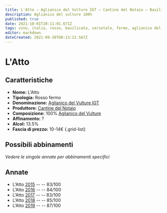 ```yaml
---
title: L'Atto – Aglianico del Vulture IGT – Cantine del Notaio – Basilicata (IT) – 10-14€ – 2★-3★
description: Aglianico del vulture 100%
published: true
date: 2021-10-01T20:11:01.671Z
tags: vino, italia, rosso, basilicata, varietale, fermo, aglianico del vulture, 3 stelle, 10-14€
editor: markdown
dateCreated: 2021-09-30T08:13:22.567Z
---
```


# L'Atto

## Caratteristiche
- **Nome:** L'Atto
- **Tipologia:** Rosso fermo 
- **Denominazione:** [Aglianico del Vulture IGT](/denominazioni/Italia/Basilicata/IGT/Aglianico-del-Vulture)
- **Produttore:** [Cantine del Notaio](/produttori/Italia/Basilicata/Cantine-del-Notaio) 
- **Composizione:** 100% [Aglianico del Vulture](/vitigni/Italia/bacca-nera/aglianico-del-vulture)
- **Affinamento:** ?
- **Alcol:** 13.5%
- **Fascia di prezzo:** 10-14€
{.grid-list}


> 
## Possibili abbinamenti
*Vedere le singole annate per abbinamenti specifici*


## Annate
- L'Atto [2015](/vini/Italia/Basilicata/Cantine-del-Notaio/L-Atto/2015) -- <span class="star-2"></span> -- 83/100
- L'Atto [2016](/vini/Italia/Basilicata/Cantine-del-Notaio/L-Atto/2016) -- <span class="star-2"></span> -- 84/100 
- L'Atto [2017](/vini/Italia/Basilicata/Cantine-del-Notaio/L-Atto/2017) -- <span class="star-2"></span> -- 83/100 
- L'Atto [2018](/vini/Italia/Basilicata/Cantine-del-Notaio/L-Atto/2018) -- <span class="star-3"></span> -- 85/100 
- L'Atto [2019](/vini/Italia/Basilicata/Cantine-del-Notaio/L-Atto/2019) -- <span class="star-3"></span> -- 87/100 
